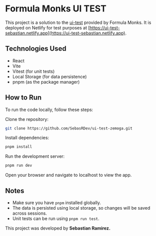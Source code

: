 # Formula Monks UI TEST

This project is a solution to the [ui-test](https://github.com/zemoga/ui-test) provided by Formula Monks. It is deployed on Netlify for test purposes at [https://ui-test-sebastian.netlify.app](https://ui-test-sebastian.netlify.app).

## Technologies Used

- React
- Vite
- Vitest (for unit tests)
- Local Storage (for data persistence)
- pnpm (as the package manager)

## How to Run

To run the code locally, follow these steps:

Clone the repository:

```zsh
git clone https://github.com/SebasRDev/ui-test-zemoga.git
```

Install dependencies:

```zsh
pnpm install
```

Run the development server:

```zsh
pnpm run dev
```

Open your browser and navigate to localhost to view the app.

## Notes

- Make sure you have `pnpm` installed globally.
- The data is persisted using local storage, so changes will be saved across sessions.
- Unit tests can be run using `pnpm run test`.

This project was developed by **Sebastian Ramirez.**
